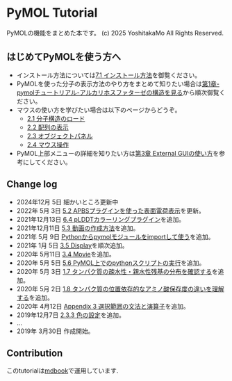 # PyMOL Tutorial

PyMOLの機能をまとめた本です。
(c) 2025 YoshitakaMo All Rights Reserved.

## はじめてPyMOLを使う方へ

- インストール方法については[7.1 インストール方法](append01/installation.md)を御覧ください。
- PyMOLを使った分子の表示方法のやり方をまとめて知りたい場合は[第1章-pymolチュートリアル-アルカリホスファターゼの構造を見る](ch01/index.md)から順次御覧ください。
- マウスの使い方を学びたい場合は以下のページからどうぞ。
  - [2.1 分子構造のロード](ch02/loadmol.md)
  - [2.2 配列の表示](ch02/dispseq.md)
  - [2.3 オブジェクトパネル](ch02/objpanel.md)
  - [2.4 マウス操作](ch02/mouse.md)
- PyMOL上部メニューの詳細を知りたい方は[第3章 External GUIの使い方](ch03/index.html)を参考にしてください。

## Change log

- 2024年12月 5日 細かいところ更新中
- 2022年 5月 3日 [5.2 APBSプラグインを使った表面電荷表示](ch05/apbs.md)を更新。
- 2021年12月13日 [6.4 pLDDTカラーリングプラグイン](ch06/plddt.md)を追加。
- 2021年12月11日 [5.3 動画の作成方法](ch05/movieschool.md)を追加。
- 2021年 5月 9日 [Pythonからpymolモジュールをimportして使う](ch05/importpymol.md)を追加。
- 2021年 1月 5日 [3.5 Display](ch03/display.md)を順次追加。
- 2020年 5月11日 [3.4 Movie](ch03/movie.md)を追加。
- 2020年 5月 5日 [5.6 PyMOL上でのpythonスクリプトの実行](ch05/python_on_pymol.md)を追加。
- 2020年 5月 3日 [1.7 タンパク質の疎水性・親水性残基の分布を確認する](ch01/hydrophobicity.md)を追加。
- 2020年 5月 2日 [1.8 タンパク質の位置依存的なアミノ酸保存度の違いを理解する](ch01/conservation.md)を追加。
- 2020年 4月12日 [Appendix 3 選択範囲の文法と演算子](append01/selealgebra.md)を追加。
- 2019年12月7日 [2.3.3 色の設定](ch02/color.md)を追加。
- ...
- 2019年 3月30日 作成開始。

## Contribution

このtutorialは[mdbook](https://github.com/rust-lang-nursery/mdBook)で運用しています.
